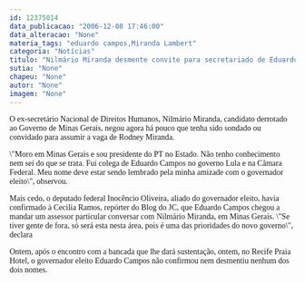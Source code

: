 ```yaml
---
id: 12375014
data_publicacao: "2006-12-08 17:46:00"
data_alteracao: "None"
materia_tags: "eduardo campos,Miranda Lambert"
categoria: "Notícias"
titulo: "Nilmário Miranda desmente convite para secretariado de Eduardo Campos"
sutia: "None"
chapeu: "None"
autor: "None"
imagem: "None"
---
```

<p><P><FONT face=Verdana>O ex-secretário Nacional de Direitos Humanos, Nilmário Miranda, candidato derrotado ao Governo de Minas Gerais, negou agora há pouco que tenha sido sondado ou convidado para assumir a vaga de Rodney Miranda.</FONT></P></p>
<p><P><FONT face=Verdana>\"Moro em Minas Gerais e sou presidente do PT no Estado. Não tenho conhecimento nem sei do que se trata. Fui colega de Eduardo Campos no governo Lula e na Câmara Federal. Meu nome deve estar sendo lembrado pela minha amizade com o governador eleito\", observou.</FONT></P></p>
<p><P><FONT face=Verdana>Mais cedo, o deputado federal Inocêncio Oliveira, aliado do governador eleito, havia confirmado à Cecilia Ramos, repórter do Blog do JC, que Eduardo Campos chegou a mandar um assessor particular conversar com Nilmário Miranda, em Minas Gerais. \"Se tiver gente de fora, só será esta nesta área, pois é uma das prioridades do novo governo\", declara</FONT></P></p>
<p><P><FONT face=Verdana>Ontem, após o encontro com a bancada que lhe dará sustentação, ontem, no Recife Praia Hotel, o governador eleito Eduardo Campos não confirmou nem desmentiu nenhum dos dois nomes.</FONT></P> </p>
